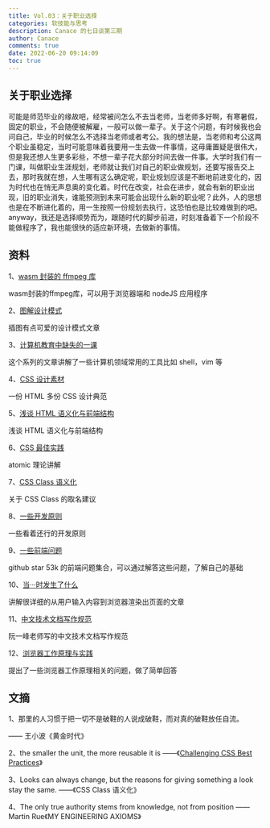 ```yaml
---
title: Vol.03：关于职业选择
categories: 软技能与思考
description: Canace 的七日谈第三期
author: Canace
comments: true
date: 2022-06-20 09:14:09
toc: true
---
```

## 关于职业选择

可能是师范毕业的缘故吧，经常被问怎么不去当老师，当老师多好啊，有寒暑假，固定的职业，不会随便被解雇，一般可以做一辈子。关于这个问题，有时候我也会问自己，毕业的时候怎么不选择当老师或者考公。我的想法是，当老师和考公这两个职业虽稳定，当时可能意味着我要用一生去做一件事情，这毋庸置疑是很伟大，但是我还想人生更多彩些，不想一辈子花大部分时间去做一件事。大学时我们有一门课，叫做职业生涯规划，老师就让我们对自己的职业做规划，还要写报告交上去，那时我就在想，人生哪有这么确定呢，职业规划应该是不断地前进变化的，因为时代也在悄无声息奥的变化着。时代在改变，社会在进步，就会有新的职业出现，旧的职业消失，谁能预测到未来可能会出现什么新的职业呢？此外，人的思想也是在不断进化着的，用一生按照一份规划去执行，这恐怕也是比较难做到的吧。anyway，我还是选择顺势而为，跟随时代的脚步前进，时刻准备着下一个阶段不能做程序了，我也能很快的适应新环境，去做新的事情。

## 资料

1、[wasm 封装的 ffmpeg 库](https://github.com/ffmpegwasm/ffmpeg.wasm)

wasm封装的ffmpeg库，可以用于浏览器端和 nodeJS 应用程序

2、[图解设计模式](https://refactoring.guru/design-patterns/catalog)

插图有点可爱的设计模式文章

3、[计算机教育中缺失的一课](https://missing-semester-cn.github.io/)

这个系列的文章讲解了一些计算机领域常用的工具比如 shell，vim 等

4、[CSS 设计素材](https://github.com/mezzoblue/csszengarden.com)

一份 HTML 多份 CSS 设计典范

5、[浅谈 HTML 语义化与前端结构](https://nicolasgallagher.com/about-html-semantics-front-end-architecture/)

浅谈 HTML 语义化与前端结构

6、[CSS 最佳实践](https://www.smashingmagazine.com/2013/10/challenging-css-best-practices-atomic-approach/)

atomic 理论讲解

7、[CSS Class 语义化](https://www.w3.org/QA/Tips/goodclassnames)

关于 CSS Class 的取名建议

8、[一些开发原则](https://martinrue.com/my-engineering-axioms/)

一些看着还行的开发原则

9、[一些前端问题](https://github.com/h5bp/Front-end-Developer-Interview-Questions)

github star 53k 的前端问题集合，可以通过解答这些问题，了解自己的基础

10、[当···时发生了什么](https://github.com/skyline75489/what-happens-when-zh_CN)

讲解很详细的从用户输入内容到浏览器渲染出页面的文章

11、[中文技术文档写作规范](https://github.com/ruanyf/document-style-guide)

阮一峰老师写的中文技术文档写作规范

12、[浏览器工作原理与实践](https://blog.poetries.top/browser-working-principle/)

提出了一些浏览器工作原理相关的问题，做了简单回答

## 文摘

1、那里的人习惯于把一切不是破鞋的人说成破鞋，而对真的破鞋放任自流。

—— 王小波《黄金时代》

2、the smaller the unit, the more reusable it is ——《[Challenging CSS Best Practices](https://mp.weixin.qq.com/s/dSAitXlbLpnsM9uobezyhQ)》

3、Looks can always change, but the reasons for giving something a look stay the same.  ——《CSS Class 语义化》

4、The only true authority stems from knowledge, not from position —— Martin Rue《MY ENGINEERING AXIOMS》
